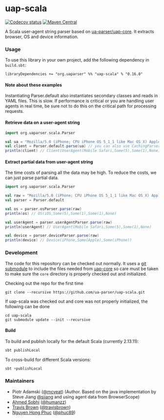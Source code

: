 uap-scala
=========

[![Codecov status](https://codecov.io/gh/ua-parser/uap-scala/branch/master/graph/badge.svg)](https://codecov.io/gh/ua-parser/uap-scala)
[![Maven Central](https://maven-badges.herokuapp.com/maven-central/org.uaparser/uap-scala_2.11/badge.svg)](https://maven-badges.herokuapp.com/maven-central/org.uaparser/uap-scala_2.11)

A Scala user-agent string parser based on [ua-parser/uap-core](https://github.com/ua-parser/uap-core). It extracts browser, OS and device information.

### Usage

To use this library in your own project, add the following dependency in `build.sbt`:

```
libraryDependencies += "org.uaparser" %% "uap-scala" % "0.16.0"
```

#### Note about these examples

Instantiating Parser.default also instantiates secondary classes and reads in YAML files. This is slow.
If performance is critical or you are handling user agents in real time, be sure not to do this on the
critical path for processing requests.

#### Retrieve data on a user-agent string

```scala
import org.uaparser.scala.Parser

val ua = "Mozilla/5.0 (iPhone; CPU iPhone OS 5_1_1 like Mac OS X) AppleWebKit/534.46 (KHTML, like Gecko) Version/5.1 Mobile/9B206 Safari/7534.48.3"
val client = Parser.default.parse(ua) // you can also use CachingParser
println(client) // Client(UserAgent(Mobile Safari,Some(5),Some(1),None),OS(iOS,Some(5),Some(1),Some(1),None),Device(iPhone))
```
#### Extract partial data from user-agent string

The time costs of parsing all the data may be high.
To reduce the costs, we can just parse partial data.

```scala
import org.uaparser.scala.Parser

val raw = "Mozilla/5.0 (iPhone; CPU iPhone OS 5_1_1 like Mac OS X) AppleWebKit/534.46 (KHTML, like Gecko) Version/5.1 Mobile/9B206 Safari/7534.48.3"
val parser = Parser.default

val os = parser.osParser.parse(raw)
println(os) // OS(iOS,Some(5),Some(1),Some(1),None)

val userAgent = parser.userAgentParser.parse(raw)
println(userAgent) // UserAgent(Mobile Safari,Some(5),Some(1),None)

val device = parser.deviceParser.parse(raw)
println(device) // Device(iPhone,Some(Apple),Some(iPhone))
```

### Development

The code for this repository can be checked out normally. It uses a [git submodule](https://git-scm.com/docs/git-submodule) to include the files needed from [uap-core](https://github.com/ua-parser/uap-core) so care must be taken to make sure the `core` directory is properly checked out and initialized.

Checking out the repo for the first time
```
git clone --recursive https://github.com/ua-parser/uap-scala.git
```
If uap-scala was checked out and core was not properly initialized, the following can be done

```
cd uap-scala
git submodule update --init --recursive
```

#### Build

To build and publish locally for the default Scala (currently 2.13.11):

```scala
sbt publishLocal
```

To cross-build for different Scala versions:

```scala
sbt +publishLocal
```

### Maintainers

* Piotr Adamski ([@mcveat](https://twitter.com/mcveat)) (Author. Based on the java implementation by Steve Jiang [@sjiang](https://twitter.com/sjiang) and using agent data from BrowserScope)
* [Ahmed Sobhi](https://github.com/humanzz) ([@humanzz](https://twitter.com/humanzz))
* [Travis Brown](https://github.com/travisbrown) ([@travisbrown](https://twitter.com/travisbrown))
* [Nguyen Hong Phuc](https://github.com/phucnh) ([@phuc89](https://twitter.com/phuc89))

